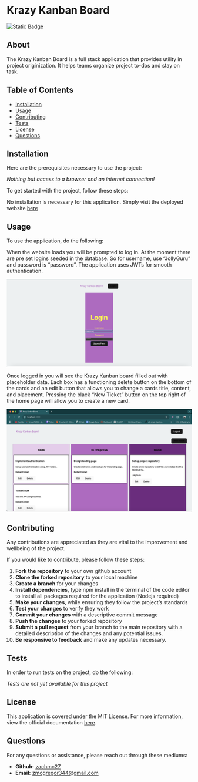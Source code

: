 
  # Krazy Kanban Board
  
  ![Static Badge](https://img.shields.io/badge/License-MIT-blue.svg)
  
  ## About

  The Krazy Kanban Board is a full stack application that provides utility in project originization. It helps teams organize project to-dos and stay on task.
   

   
  ## Table of Contents 
  - [Installation](#installation)
  - [Usage](#usage)
  - [Contributing](#contributing)
  - [Tests](#tests)
  - [License](#license)
  - [Questions](#questions)
   

   
  ## Installation
   
  Here are the prerequisites necessary to use the project:
   
  *Nothing but access to a browser and an internet connection!*
  
  To get started with the project, follow these steps:
   
  No installation is necessary for this application. Simply visit the deployed website [here](https://one4-kanban-board-sb97.onrender.com/)
   

   
  ## Usage 
   
  To use the application, do the following:

  When the website loads you will be prompted to log in. At the moment there are pre set logins seeded in the database. So for username, use “JollyGuru” and password is “password”. The application uses JWTs for smooth authentication. 

  ![login](./images/login.png)

Once logged in you will see the Krazy Kanban board filled out with placeholder data. Each box has a functioning delete button on the bottom of the cards and an edit button that allows you to change a cards title, content, and placement. Pressing the black “New Ticket” button on the top right of the home page will allow you to create a new card.

![home](./images/home.png) 

    
  ## Contributing
   
  Any contributions are appreciated as they are vital to the improvement and wellbeing of the project.

  If you would like to contribute, please follow these steps:

  1. **Fork the repository** to your own github account
2. **Clone the forked repository** to your local machine
3. **Create a branch** for your changes
4. **Install dependencies**, type npm install in the terminal of the code editor to install all packages required for the application (Nodejs required)
5. **Make your changes**, while ensuring they follow the project’s standards
6. **Test your changes** to verify they work
7. **Commit your changes** with a descriptive commit message
8. **Push the changes** to your forked repository
9. **Submit a pull request** from your branch to the main repository with a detailed description of the changes and any potential issues.
10. **Be responsive to feedback** and make any updates necessary.

   

   
  ## Tests
   
  In order to run tests on the project, do the following:
   
  *Tests are not yet available for this project*
   

   
  ## License 
   
  This application is covered under the MIT License. For more information, view the official documentation [here](https://opensource.org/license/MIT).
   

   
  ## Questions
   
  For any questions or assistance, please reach out through these mediums:
   
  - **Github:** [zachmc27](https://github.com/zachmc27)
  - **Email:** <zmcgregor344@gmail.com>

  